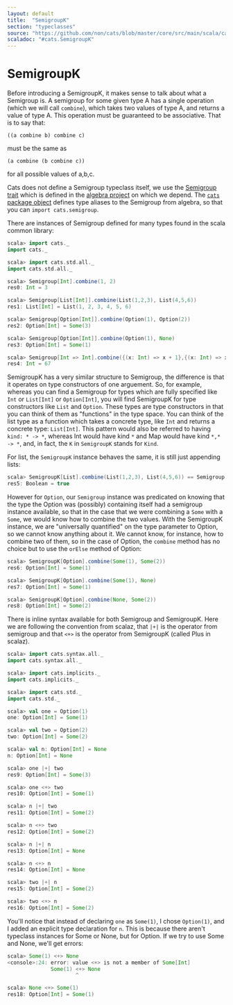 ```yaml
---
layout: default
title:  "SemigroupK"
section: "typeclasses"
source: "https://github.com/non/cats/blob/master/core/src/main/scala/cats/SemigroupK.scala"
scaladoc: "#cats.SemigroupK"
---
```

# SemigroupK

Before introducing a SemigroupK, it makes sense to talk about what a
Semigroup is. A semigroup for some given type A has a single operation
(which we will call `combine`), which takes two values of type A, and
returns a value of type A. This operation must be guaranteed to be
associative. That is to say that:

    ((a combine b) combine c)

must be the same as
     
    (a combine (b combine c))

for all possible values of a,b,c.

Cats does not define a Semigroup typeclass itself, we use the
[Semigroup
trait](https://github.com/non/algebra/blob/master/core/src/main/scala/algebra/Semigroup.scala)
which is defined in the [algebra
project](https://github.com/non/algebra) on which we depend. The
[`cats` package
object](https://github.com/non/cats/blob/master/core/src/main/scala/cats/package.scala)
defines type aliases to the Semigroup from algebra, so that you can
`import cats.semigroup`.

There are instances of Semigroup defined for many types found in the
scala common library:

```scala
scala> import cats._
import cats._

scala> import cats.std.all._
import cats.std.all._

scala> Semigroup[Int].combine(1, 2)
res0: Int = 3

scala> Semigroup[List[Int]].combine(List(1,2,3), List(4,5,6))
res1: List[Int] = List(1, 2, 3, 4, 5, 6)

scala> Semigroup[Option[Int]].combine(Option(1), Option(2))
res2: Option[Int] = Some(3)

scala> Semigroup[Option[Int]].combine(Option(1), None)
res3: Option[Int] = Some(1)

scala> Semigroup[Int => Int].combine({(x: Int) => x + 1},{(x: Int) => x * 10}).apply(6)
res4: Int = 67
```

SemigroupK has a very similar structure to Semigroup, the difference
is that it operates on type constructors of one arguement. So, for
example, whereas you can find a Semigroup for types which are fully
specified like `Int` or `List[Int]` or `Option[Int]`, you will find
SemigroupK for type constructors like `List` and `Option`. These types
are type constructors in that you can think of them as "functions" in
the type space. You can think of the list type as a function which
takes a concrete type, like `Int` and returns a concrete type:
`List[Int]`. This pattern would also be referred to having `kind: * ->
*`, whereas Int would have kind `*` and Map would have kind `*,* -> *`,
and, in fact, the `K` in `SemigroupK` stands for `Kind`.

For list, the `SemigroupK` instance behaves the same, it is still just
appending lists:

```scala
scala> SemigroupK[List].combine(List(1,2,3), List(4,5,6)) == Semigroup[List[Int]].combine(List(1,2,3), List(4,5,6))
res5: Boolean = true
```

However for `Option`, our `Semigroup` instance was predicated on
knowing that the type the Option was (possibly) containing itself had
a semigroup instance available, so that in the case that we were
combining a `Some` with a `Some`, we would know how to combine the two
values. With the SemigroupK instance, we are "universally quantified"
on the type parameter to Option, so we cannot know anything about
it. We cannot know, for instance, how to combine two of them, so in
the case of Option, the `combine` method has no choice but to use the
`orElse` method of Option:

```scala
scala> SemigroupK[Option].combine(Some(1), Some(2))
res6: Option[Int] = Some(1)

scala> SemigroupK[Option].combine(Some(1), None)
res7: Option[Int] = Some(1)

scala> SemigroupK[Option].combine(None, Some(2))
res8: Option[Int] = Some(2)
```

There is inline syntax available for both Semigroup and
SemigroupK. Here we are following the convention from scalaz, that
`|+|` is the operator from semigroup and that `<+>` is the operator
from SemigroupK (called Plus in scalaz).

```scala
scala> import cats.syntax.all._
import cats.syntax.all._

scala> import cats.implicits._
import cats.implicits._

scala> import cats.std._
import cats.std._

scala> val one = Option(1)
one: Option[Int] = Some(1)

scala> val two = Option(2)
two: Option[Int] = Some(2)

scala> val n: Option[Int] = None
n: Option[Int] = None

scala> one |+| two
res9: Option[Int] = Some(3)

scala> one <+> two
res10: Option[Int] = Some(1)

scala> n |+| two
res11: Option[Int] = Some(2)

scala> n <+> two
res12: Option[Int] = Some(2)

scala> n |+| n
res13: Option[Int] = None

scala> n <+> n
res14: Option[Int] = None

scala> two |+| n
res15: Option[Int] = Some(2)

scala> two <+> n
res16: Option[Int] = Some(2)
```

You'll notice that instead of declaring `one` as `Some(1)`, I chose
`Option(1)`, and I added an explicit type declaration for `n`. This is
because there aren't typeclass instances for Some or None, but for
Option. If we try to use Some and None, we'll get errors:

```scala
scala> Some(1) <+> None
<console>:24: error: value <+> is not a member of Some[Int]
              Some(1) <+> None
                      ^

scala> None <+> Some(1)
res18: Option[Int] = Some(1)
```

